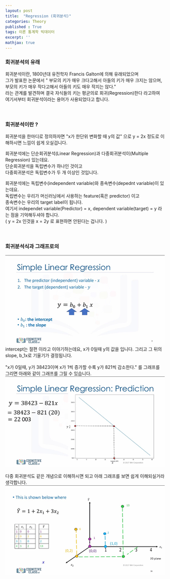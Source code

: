 ```yaml
---
layout: post
title:  "Regression (회귀분석)"
categories: Theory
published : True
tags: 이론 통계학 빅데이터 
excerpt: ''
mathjax: true
---
```


### 회귀분석의 유래
회귀분석이란, 1800년대 유전학자 Francis Galton에 의해 유래되었으며  
그가 발표한 논문에서 " 부모의 키가 매우 크다고해서 아들의 키가 매우 크지는 않으며,  
부모의 키가 매우 작다고해서 아들의 키도 매우 작지는 않다."  
라는 관계를 발견하며 결국 자식들의 키는 평균의로 회귀(Regression)한다 라고하여  
여기서부터 회귀분석이라는 용어가 사용되었다고 합니다.  
<br>
<br>
### 회귀분석이란 ?
회귀분석을 한마디로 정의하자면 "x가 한단위 변화할 때 y의 값" 으로 y = 2x 정도로 이해하시면 느낌이 쉽게 오실겁니다.  
  
회귀분석에는 단순회귀분석(Linear Regression)과 다중회귀분석이(Multiple Regression) 있는데요.  
단순회귀분석을 독립변수가 하나인 것이고  
다중회귀분석은 독립변수가 두 개 이상인 것입니다.  
  
회귀분석에는 독립변수(independent variable)와 종속변수(depednt variable)이 있는데요.  
독립변수는 우리가 머신러닝에서 사용하는 feature(혹은 predictor) 이고  
종속변수는 우리의 target label이 됩니다.  
여기서 independet variable(Predictor) = x, dependent variable(target) = y 라는 점을 기억해두셔야 합니다.  
( y = 2x 인것을 x = 2y 로 표현하면 안된다는 겁니다. )  
<br>
<br>
### 회귀분석식과 그래프로의 
<img src ="/images/regression-1.jpg" width = '600'>  
intercept는 절편 이라고 이야기하는데요, x가 0일때 y의 값을 입니다.  
그리고 그 뒤의 slope, b_1x로 기울기가 결정됩니다.  
<br>
<br>
"x가 0일때, y가 38423이며 x가 1씩 증가할 수록 y가 821씩 감소한다." 를 그래프를 그리면 아래와 같이 그래프를 그릴 수 있습니다.  
<img src ='/images/regression-3.jpg' width = '600'>  
<br>
<br>
다중 회귀분석도 같은 개념으로 이해하시면 되고 아래 그래프를 보면 쉽게 이해되실거라 생각합니다.  
<img src ="/images/regression-2.jpg" width = '600'>
